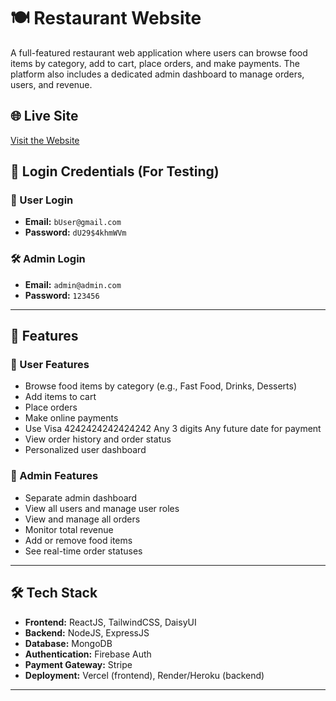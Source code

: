 # 🍽️ Restaurant Website

A full-featured restaurant web application where users can browse food items by category, add to cart, place orders, and make payments. The platform also includes a dedicated admin dashboard to manage orders, users, and revenue.

## 🌐 Live Site

[Visit the Website](https://bistro-boss-9c434.web.app/)

## 🔐 Login Credentials (For Testing)

### 👤 User Login
- **Email:** `bUser@gmail.com`
- **Password:** `dU29$4khmWVm`

### 🛠️ Admin Login
- **Email:** `admin@admin.com`
- **Password:** `123456`

---

## 🚀 Features

### 👥 User Features
- Browse food items by category (e.g., Fast Food, Drinks, Desserts)
- Add items to cart
- Place orders
- Make online payments
- Use Visa	4242424242424242	Any 3 digits	Any future date for payment
- View order history and order status
- Personalized user dashboard

### 🔧 Admin Features
- Separate admin dashboard
- View all users and manage user roles
- View and manage all orders
- Monitor total revenue
- Add or remove food items
- See real-time order statuses

---

## 🛠️ Tech Stack

- **Frontend:** ReactJS, TailwindCSS, DaisyUI
- **Backend:** NodeJS, ExpressJS
- **Database:** MongoDB
- **Authentication:** Firebase Auth
- **Payment Gateway:** Stripe
- **Deployment:** Vercel (frontend), Render/Heroku (backend)

---



